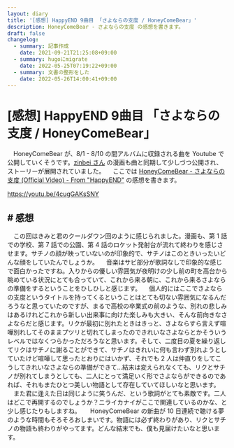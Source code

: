 ```yaml
---
layout: diary
title: '[感想] HappyEND 9曲目 「さよならの支度 / HoneyComeBear」'
description: HoneyComeBear - さよならの支度 の感想を書きます。
draft: false
changelog:
  - summary: 記事作成
    date: 2021-09-21T21:25:08+09:00
  - summary: hugoにmigrate
    date: 2022-05-25T07:19:22+09:00
  - summary: 文書の整形をした
    date: 2022-05-26T14:00:41+09:00
---
```


# [感想] HappyEND 9曲目 「さよならの支度 / HoneyComeBear」

　HoneyComeBear が、8/1 - 8/10 の間アルバムに収録される曲を Youtube で公開していくそうです。[zinbei さん](https://twitter.com/tz036) の漫画も曲と同期して少しづつ公開され、ストーリーが展開されていました。
　ここでは [HoneyComeBear - さよならの支度 (Official Video) - From "HappyEND"](https://youtu.be/4cugGAKsSNY) の感想を書きます。

https://youtu.be/4cugGAKsSNY

## # 感想

　この回はきみと君のクールダウン回のように感じられました。漫画も、第 1 話での学校、第 7 話での公園、第 4 話のロケット発射台が流れて終わりを感じさせます。サチノの顔が映っていないのが印象的で、サチノはこのときいったいどんな顔をしていたんでしょうか。
　音楽はサビ部分が歌詞なしで印象的な感じで面白かったですね。入りからの優しい雰囲気が夜明けの少し前の町を高台から眺めている状況にとても合っていて、これから来る朝に、これから来るさよならの準備をするということをひしひしと感じます。
　個人的にはここでさよならの支度というタイトルを持ってくるということはとても切ない雰囲気になるんだろうなと思っていたのですが、まるで高校の卒業式の前のような、別れの悲しみはあるけれどこれから新しい出来事に向けた楽しみも大きい、そんな前向きなさよならだと感じます。リクが最初に別れたときはきっと、さよならすら言えず喧嘩別れしてそのままプツリと切れてしまったのできれいなさよならとかそういうレベルではなくつらかっただろうなと思います。そして、二度目の夏を繰り返してリクはサチノに謝ることができて、サチノはきれいに何も言わず別れようとしていたけど喧嘩して思ったとおりにはいかず、それでも 2 人は仲直りをしてこうしてきれいなさよならの準備ができて...結末は変えられなくても、リクとサチノが別れてしまうとしても、二人にとって満足いく形でさよならができるのであれば、それもまたひとつ美しい物語として存在していてほしいなと思います。
　また君に逢えた日は同じように笑うんだ、という歌詞がとても素敵です。二人はどこで再開するのでしょうか？ニライカナイがここで関連しているのかな、と少し感じたりもしますね。
　 HoneyComeBear の新曲が 10 日連続で聴ける夢のような時間もそろそろおしまいです。物語には必ず終わりがあり、リクとサチノの物語も終わりがやってます。どんな結末でも、僕も見届けたいなと思います。
